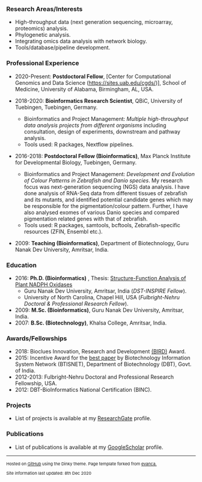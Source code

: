 ### Research Areas/Interests
* High-throughput data (next generation sequencing, microarray, proteomics) analysis.
* Phylogenetic analysis.
* Integrating omics data analysis with network biology.
* Tools/database/pipeline development.
  
### Professional Experience
* 2020-Present: **Postdoctoral Fellow**, [Center for Computational Genomics and Data Science (https://sites.uab.edu/cgds/)], School of Medicine, University of Alabama, Birmingham, AL, USA.

* 2018-2020: **Bioinformatics Research Scientist**, QBiC, University of Tuebingen, Tuebingen, Germany.
	* Bioinformatics and Project Management: *Multiple high-throughput data analysis projects from different organisms* including consultation, design of experiments, downstream and pathway analysis.
	* Tools used: R packages, Nextflow pipelines.
* 2016-2018: **Postdoctoral Fellow (Bioinformatics)**, Max Planck Institute for Developmental Biology, Tuebingen, Germany.
	* Bioinformatics and Project Management: *Development and Evolution of Colour Patterns in Zebrafish and Danio species*. My research focus was next-generation sequencing (NGS) data analysis. I have done analysis of RNA-Seq data from different tissues of zebrafish and its mutants, and identified potential candidate genes which may be responsible for the pigmentation/colour pattern. Further, I have also analysed exomes of various Danio species and compared pigmentation related genes with that of zebrafish.
	* Tools used: R packages, samtools, bcftools, Zebrafish-specific resources (ZFIN, Ensembl etc.).
* 2009: **Teaching (Bioinformatics)**, Department of Biotechnology, Guru Nanak Dev University, Amritsar, India.

### Education
* 2016: **Ph.D. (Bioinformatics)** , Thesis: [Structure-Function Analysis of Plant NADPH Oxidases](https://www.researchgate.net/project/PhD-Thesis-Structure-Function-Analysis-of-Plant-NADPH-oxidases)
   * Guru Nanak Dev University, Amritsar, India (*DST-INSPIRE Fellow*).
   * University of North Carolina, Chapel Hill, USA (*Fulbright-Nehru Doctoral & Professional Research Fellow*).
* 2009: **M.Sc. (Bioinformatics)**, Guru Nanak Dev University, Amritsar, India.
* 2007: **B.Sc. (Biotechnology)**, Khalsa College, Amritsar, India.

### Awards/Fellowships
* 2018: Bioclues Innovation, Research and Development [(BIRD)](http://bioclues.org/bird-awards/) Award.
* 2015: Incentive Award for the [best paper](https://www.ncbi.nlm.nih.gov/pubmed/24561450) by Biotechnology Information System Network (BTISNET), Department of Biotechnology (DBT), Govt. of India.
* 2012-2013: Fulbright-Nehru Doctoral and Professional Research Fellowship, USA.
* 2012: DBT-BioInformatics National Certification (BINC).

### Projects
* List of projects is available at my [ResearchGate](https://www.researchgate.net/profile/Gurpreet_Kaur2/projects) profile.

### Publications
* List of publications is available at my [GoogleScholar](https://scholar.google.com/citations?hl=en&user=cFgjdH0AAAAJ&view_op=list_works&sortby=pubdate) profile.

---
<p style="font-size:11px"> Hosted on <a href="https://github.com/gurpreet-bioinfo" target="_blank">GitHub</a> using the Dinky theme. Page template forked from <a href="https://github.com/evanca/quick-portfolio">evanca.</a></p>
<p style="font-size:11px"> Site information last updated: 8th Dec 2020 </p>